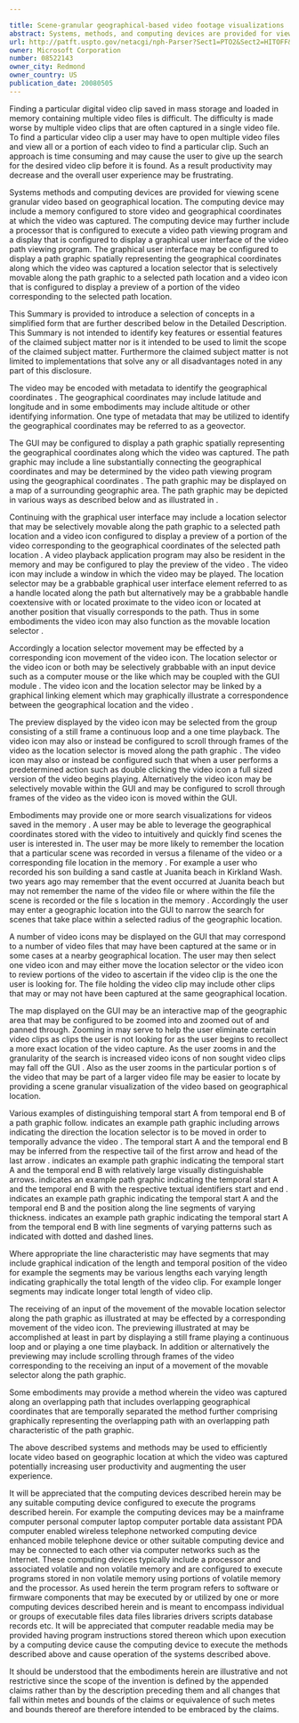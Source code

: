 ```yaml
---

title: Scene-granular geographical-based video footage visualizations
abstract: Systems, methods, and computing devices are provided for viewing scene-granular video based on geographical location. The computing device may include a memory configured to store video and geographical coordinates at which the video was captured. The computing device may further include, a processor that is configured to execute a video path viewing program, and a display that is configured to display a graphical user interface of the video path viewing program. The graphical user interface may be configured to display a path graphic spatially representing the geographical coordinates along which the video was captured, a location selector that is selectively movable along the path graphic to a selected path location, and a video icon that is configured to display a preview of a portion of the video corresponding to the selected path location.
url: http://patft.uspto.gov/netacgi/nph-Parser?Sect1=PTO2&Sect2=HITOFF&p=1&u=%2Fnetahtml%2FPTO%2Fsearch-adv.htm&r=1&f=G&l=50&d=PALL&S1=08522143&OS=08522143&RS=08522143
owner: Microsoft Corporation
number: 08522143
owner_city: Redmond
owner_country: US
publication_date: 20080505
---
```

Finding a particular digital video clip saved in mass storage and loaded in memory containing multiple video files is difficult. The difficulty is made worse by multiple video clips that are often captured in a single video file. To find a particular video clip a user may have to open multiple video files and view all or a portion of each video to find a particular clip. Such an approach is time consuming and may cause the user to give up the search for the desired video clip before it is found. As a result productivity may decrease and the overall user experience may be frustrating.

Systems methods and computing devices are provided for viewing scene granular video based on geographical location. The computing device may include a memory configured to store video and geographical coordinates at which the video was captured. The computing device may further include a processor that is configured to execute a video path viewing program and a display that is configured to display a graphical user interface of the video path viewing program. The graphical user interface may be configured to display a path graphic spatially representing the geographical coordinates along which the video was captured a location selector that is selectively movable along the path graphic to a selected path location and a video icon that is configured to display a preview of a portion of the video corresponding to the selected path location.

This Summary is provided to introduce a selection of concepts in a simplified form that are further described below in the Detailed Description. This Summary is not intended to identify key features or essential features of the claimed subject matter nor is it intended to be used to limit the scope of the claimed subject matter. Furthermore the claimed subject matter is not limited to implementations that solve any or all disadvantages noted in any part of this disclosure.

The video may be encoded with metadata to identify the geographical coordinates . The geographical coordinates may include latitude and longitude and in some embodiments may include altitude or other identifying information. One type of metadata that may be utilized to identify the geographical coordinates may be referred to as a geovector.

The GUI may be configured to display a path graphic spatially representing the geographical coordinates along which the video was captured. The path graphic may include a line substantially connecting the geographical coordinates and may be determined by the video path viewing program using the geographical coordinates . The path graphic may be displayed on a map of a surrounding geographic area. The path graphic may be depicted in various ways as described below and as illustrated in .

Continuing with the graphical user interface may include a location selector that may be selectively movable along the path graphic to a selected path location and a video icon configured to display a preview of a portion of the video corresponding to the geographical coordinates of the selected path location . A video playback application program may also be resident in the memory and may be configured to play the preview of the video . The video icon may include a window in which the video may be played. The location selector may be a grabbable graphical user interface element referred to as a handle located along the path but alternatively may be a grabbable handle coextensive with or located proximate to the video icon or located at another position that visually corresponds to the path. Thus in some embodiments the video icon may also function as the movable location selector .

Accordingly a location selector movement may be effected by a corresponding icon movement of the video icon. The location selector or the video icon or both may be selectively grabbable with an input device such as a computer mouse or the like which may be coupled with the GUI module . The video icon and the location selector may be linked by a graphical linking element which may graphically illustrate a correspondence between the geographical location and the video .

The preview displayed by the video icon may be selected from the group consisting of a still frame a continuous loop and a one time playback. The video icon may also or instead be configured to scroll through frames of the video as the location selector is moved along the path graphic . The video icon may also or instead be configured such that when a user performs a predetermined action such as double clicking the video icon a full sized version of the video begins playing. Alternatively the video icon may be selectively movable within the GUI and may be configured to scroll through frames of the video as the video icon is moved within the GUI.

Embodiments may provide one or more search visualizations for videos saved in the memory . A user may be able to leverage the geographical coordinates stored with the video to intuitively and quickly find scenes the user is interested in. The user may be more likely to remember the location that a particular scene was recorded in versus a filename of the video or a corresponding file location in the memory . For example a user who recorded his son building a sand castle at Juanita beach in Kirkland Wash. two years ago may remember that the event occurred at Juanita beach but may not remember the name of the video file or where within the file the scene is recorded or the file s location in the memory . Accordingly the user may enter a geographic location into the GUI to narrow the search for scenes that take place within a selected radius of the geographic location.

A number of video icons may be displayed on the GUI that may correspond to a number of video files that may have been captured at the same or in some cases at a nearby geographical location. The user may then select one video icon and may either move the location selector or the video icon to review portions of the video to ascertain if the video clip is the one the user is looking for. The file holding the video clip may include other clips that may or may not have been captured at the same geographical location.

The map displayed on the GUI may be an interactive map of the geographic area that may be configured to be zoomed into and zoomed out of and panned through. Zooming in may serve to help the user eliminate certain video clips as clips the user is not looking for as the user begins to recollect a more exact location of the video capture. As the user zooms in and the granularity of the search is increased video icons of non sought video clips may fall off the GUI . Also as the user zooms in the particular portion s of the video that may be part of a larger video file may be easier to locate by providing a scene granular visualization of the video based on geographical location.

Various examples of distinguishing temporal start A from temporal end B of a path graphic follow. indicates an example path graphic including arrows indicating the direction the location selector is to be moved in order to temporally advance the video . The temporal start A and the temporal end B may be inferred from the respective tail of the first arrow and head of the last arrow . indicates an example path graphic indicating the temporal start A and the temporal end B with relatively large visually distinguishable arrows. indicates an example path graphic indicating the temporal start A and the temporal end B with the respective textual identifiers start and end . indicates an example path graphic indicating the temporal start A and the temporal end B and the position along the line segments of varying thickness. indicates an example path graphic indicating the temporal start A from the temporal end B with line segments of varying patterns such as indicated with dotted and dashed lines.

Where appropriate the line characteristic may have segments that may include graphical indication of the length and temporal position of the video for example the segments may be various lengths each varying length indicating graphically the total length of the video clip. For example longer segments may indicate longer total length of video clip.

The receiving of an input of the movement of the movable location selector along the path graphic as illustrated at may be effected by a corresponding movement of the video icon. The previewing illustrated at may be accomplished at least in part by displaying a still frame playing a continuous loop and or playing a one time playback. In addition or alternatively the previewing may include scrolling through frames of the video corresponding to the receiving an input of a movement of the movable selector along the path graphic.

Some embodiments may provide a method wherein the video was captured along an overlapping path that includes overlapping geographical coordinates that are temporally separated the method further comprising graphically representing the overlapping path with an overlapping path characteristic of the path graphic.

The above described systems and methods may be used to efficiently locate video based on geographic location at which the video was captured potentially increasing user productivity and augmenting the user experience.

It will be appreciated that the computing devices described herein may be any suitable computing device configured to execute the programs described herein. For example the computing devices may be a mainframe computer personal computer laptop computer portable data assistant PDA computer enabled wireless telephone networked computing device enhanced mobile telephone device or other suitable computing device and may be connected to each other via computer networks such as the Internet. These computing devices typically include a processor and associated volatile and non volatile memory and are configured to execute programs stored in non volatile memory using portions of volatile memory and the processor. As used herein the term program refers to software or firmware components that may be executed by or utilized by one or more computing devices described herein and is meant to encompass individual or groups of executable files data files libraries drivers scripts database records etc. It will be appreciated that computer readable media may be provided having program instructions stored thereon which upon execution by a computing device cause the computing device to execute the methods described above and cause operation of the systems described above.

It should be understood that the embodiments herein are illustrative and not restrictive since the scope of the invention is defined by the appended claims rather than by the description preceding them and all changes that fall within metes and bounds of the claims or equivalence of such metes and bounds thereof are therefore intended to be embraced by the claims.

